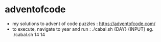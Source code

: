 # adventofcode
- my solutions to advent of code puzzles : https://adventofcode.com/
- to execute, navigate to year and run : ./cabal.sh {DAY} {INPUT} eg. ./cabal.sh 14 14
